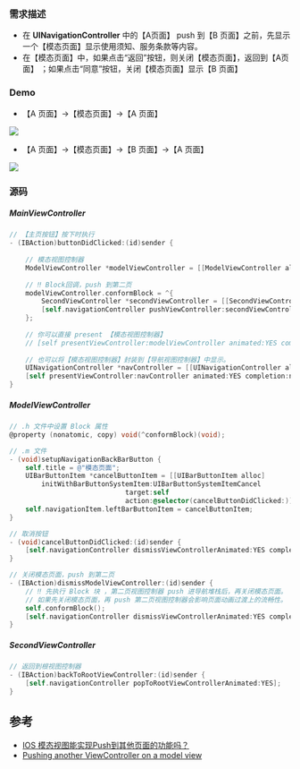 ### 需求描述

* 在 **UINavigationController** 中的【A页面】 push 到【B 页面】之前，先显示一个【模态页面】显示使用须知、服务条款等内容。
* 在【模态页面】中，如果点击“返回”按钮，则关闭【模态页面】，返回到【A页面】 ；如果点击“同意”按钮，关闭【模态页面】显示【B 页面】



### Demo 

* 【A 页面】→【模态页面】→【A 页面】

![](http://upload-images.jianshu.io/upload_images/2648731-0e8655db6995b037.gif?imageMogr2/auto-orient/strip)

* 【A 页面】→【模态页面】→【B 页面】→【A 页面】

![](http://upload-images.jianshu.io/upload_images/2648731-00b00fa0d07cce09.gif?imageMogr2/auto-orient/strip)



### 源码

##### MainViewController

```objectivec
// 【主页按钮】按下时执行
- (IBAction)buttonDidClicked:(id)sender {
    
    // 模态视图控制器
    ModelViewController *modelViewController = [[ModelViewController alloc] initWithNibName:NSStringFromClass([ModelViewController class]) bundle:nil];
    
    // ‼️ Block回调，push 到第二页
    modelViewController.conformBlock = ^{
        SecondViewController *secondViewController = [[SecondViewController alloc] initWithNibName:NSStringFromClass([SecondViewController class]) bundle:nil];
        [self.navigationController pushViewController:secondViewController animated:NO];
    };
    
    // 你可以直接 present 【模态视图控制器】
    // [self presentViewController:modelViewController animated:YES completion:nil];
    
    // 也可以将【模态视图控制器】封装到【导航视图控制器】中显示。
    UINavigationController *navController = [[UINavigationController alloc] initWithRootViewController:modelViewController];
    [self presentViewController:navController animated:YES completion:nil];
}
```



##### ModelViewController

```objectivec
// .h 文件中设置 Block 属性
@property (nonatomic, copy) void(^conformBlock)(void);

// .m 文件
- (void)setupNavigationBackBarButton {
    self.title = @"模态页面";
    UIBarButtonItem *cancelButtonItem = [[UIBarButtonItem alloc]
        initWithBarButtonSystemItem:UIBarButtonSystemItemCancel
                             target:self
                             action:@selector(cancelButtonDidClicked:)];
    self.navigationItem.leftBarButtonItem = cancelButtonItem;
}

// 取消按钮
- (void)cancelButtonDidClicked:(id)sender {
    [self.navigationController dismissViewControllerAnimated:YES completion:nil];
}

// 关闭模态页面，push 到第二页
- (IBAction)dismissModelViewController:(id)sender {
    // ‼️ 先执行 Block 块 ，第二页视图控制器 push 进导航堆栈后，再关闭模态页面。
    // 如果先关闭模态页面，再 push 第二页视图控制器会影响页面动画过渡上的流畅性。
    self.conformBlock();
    [self.navigationController dismissViewControllerAnimated:YES completion:nil];
}
```



##### SecondViewController

```objectivec
// 返回到根视图控制器
- (IBAction)backToRootViewController:(id)sender {
    [self.navigationController popToRootViewControllerAnimated:YES];
}
```



## 参考

* [IOS 模态视图能实现Push到其他页面的功能吗？](https://segmentfault.com/q/1010000000504594)
* [Pushing another ViewController on a model view](https://stackoverflow.com/questions/8619805/ios-pushing-another-viewcontroller-on-a-model-view)
